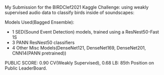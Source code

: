 My Submission for the BIRDClef2021 Kaggle Challenge: using weakly supervised audio data to classify birds inside of soundscapes:


Models Used(Bagged Ensemble):
- 1 SED(Sound Event Detection) models, trained using a ResNest50-Fast 1S
- 3 PANN ResNest50 classifiers
- 4 Other Misc Models(DenseNet121, DenseNet169, DenseNet201, CNN14(PANN pretrained))


PUBLIC SCORE: 0.90 CV(Weakly Supervised), 0.68 LB: 85th Position on Public LeaderBoard.

